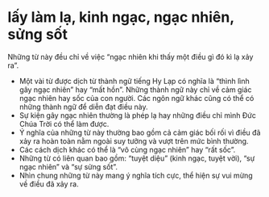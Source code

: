 # lấy làm lạ, kinh ngạc, ngạc nhiên, sửng sốt

Những từ này đều chỉ về việc “ngạc nhiên khi thấy một điều gì đó kì lạ xảy ra”.
- Một vài từ được dịch từ thành ngữ tiếng Hy Lạp có nghĩa là “thình lình gây ngạc nhiên” hay “mất hồn”. Những thành ngữ này chỉ về cảm giác ngạc nhiên hay sốc của con người. Các ngôn ngữ khác cũng có thể có những thành ngữ để diễn đạt điều này.  
- Sự kiện gây ngạc nhiên thường là phép lạ hay những điều chỉ mình Đức Chúa Trời có thể làm được. 
- Ý nghĩa của những từ này thường bao gồm cả cảm giác bối rối vì điều đã xảy ra hoàn toàn nằm ngoài suy tưởng và vượt trên mức bình thường. 
- Các cách dịch khác có thể là “vô cùng ngạc nhiên” hay “rất sốc”.  
- Những từ có liên quan bao gồm: “tuyệt diệu” (kinh ngạc, tuyệt vời), “sự ngạc nhiên” và “sự sửng sốt”.  
- Nhìn chung những từ này mang ý nghĩa tích cực, thể hiện sự vui mừng về điều đã xảy ra.

